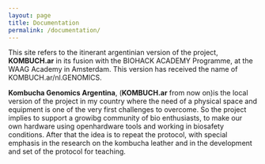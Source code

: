 ```yaml
---
layout: page
title: Documentation
permalink: /documentation/
---
```


This site refers to the itinerant argentinian version of the project, **KOMBUCH.ar** in its fusion with the BIOHACK ACADEMY Programme, at the WAAG Academy in Amsterdam.  This version has received the name of KOMBUCH.ar/nl.GENOMICS.

**Kombucha Genomics Argentina**, (**KOMBUCH.ar** from now on)is the local version of the project in my country where the need of a physical space and equipment is one of the very first challenges to overcome. So the project implies to support a growibg community of bio enthusiasts, to make our own hardware using openhardware tools and working in biosafety conditions. After that the idea is to repeat the protocol, with special emphasis in the research on the kombucha leather and in the development and set of the protocol for teaching.

